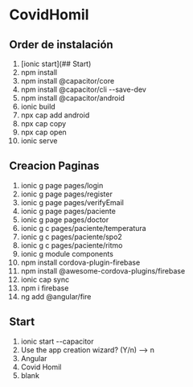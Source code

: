 # CovidHomil

## Order de instalación

1. [ionic start](## Start)
2. npm install
3. npm install @capacitor/core
4. npm install @capacitor/cli --save-dev
5. npm install @capacitor/android
6. ionic build
7. npx cap add android
8. npx cap copy
9. npx cap open
10. ionic serve

## Creacion Paginas

1. ionic g page pages/login
2. ionic g page pages/register
3. ionic g page pages/verifyEmail
4. ionic g page pages/paciente
5. ionic g page pages/doctor
6. ionic g c pages/paciente/temperatura
7. ionic g c pages/paciente/spo2
8. ionic g c pages/paciente/ritmo
9. ionic g module components
10. npm install cordova-plugin-firebase
11. npm install @awesome-cordova-plugins/firebase
12. ionic cap sync
13. npm i firebase
14. ng add @angular/fire

## Start

1. ionic start --capacitor
2. Use the app creation wizard? (Y/n) --> n
3. Angular
4. Covid Homil
5. blank
